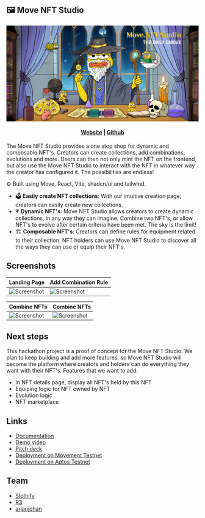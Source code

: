 ## 🖼️ Move NFT Studio

<h4 align="center">
  <img src="public/hero02.webp" alt="Logo" />
  <br>
  <br>
  <a href="https://gmove-nft.netlify.app/">Website</a> |
  <a href="https://github.com/gmove-hackers/move-nft-studio">Github</a>
</h4>

The Move NFT Studio provides a one stop shop for dynamic and composable NFT's. Creators can create collections, add combinations, evolutions and more. Users can then not only mint the NFT on the frontend, but also use the Move NFT Studio to interact with the NFT in whatever way the creator has configured it. The possibilities are endless!

⚙️ Built using Move, React, Vite, shadcn/ui and tailwind.

- 🗳️ **Easily create NFT collections**: With our intuitive creation page, creators can easily create new collections.
- 💗 **Dynamic NFT's**: Move NFT Studio allows creators to create dynamic collections, in any way they can imagine. Combine two NFT's, or allow NFT's to evolve after certain criteria have been met. The sky is the limit!
- 🏗️ **Composable NFT's**: Creators can define rules for equipment related to their collection. NFT holders can use Move NFT Studio to discover all the ways they can use or equip their NFT's.


## Screenshots

| Landing Page                   | Add Combination Rule               |
| ------------------------------ | ---------------------------- |
| ![Screenshot](public/screenshots/ss1.png) | ![Screenshot](public/screenshots/ss3.png) |

| Combine NFTs             | Combine NFTs                  |
| ------------------------------- | -------------------------------- |
| ![Screenshot](public/screenshots/ss5.png) | ![Screenshot](public/screenshots/ss4.png) |

## Next steps
This hackathon project is a proof of concept for the Move NFT Studio. We plan to keep building and add more features, so Move NFT Studio will become the platform where creators and holders can do everything they want with their NFT's. Features that we want to add:
- In NFT details page, display all NFT's held by this NFT
- Equiping logic for NFT owned by NFT
- Evolution logic
- NFT marketplace

## Links
- [Documentation](https://arjanjohan.gitbook.io/daily-gmove/)
- [Demo video](https://rebrand.ly/move-nft-studio-demo)
- [Pitch deck](https://drive.google.com/file/d/1v8vilcXe8XM24IKxdI08PGuOI8JOnUR4/view?usp=sharing)
- [Deployment on Movement Testnet](https://explorer.movementnetwork.xyz/account/0xf41a2d08728920f8c71f3a0d0ca3f37891d2d228fb8aea9e17ee10679f3713db/modules/code/launchpad?network=testnet)
- [Deployment on Aptos Testnet](https://explorer.aptoslabs.com/account/0xf41a2d08728920f8c71f3a0d0ca3f37891d2d228fb8aea9e17ee10679f3713db/modules/code/launchpad?network=testnet)

## Team 
- [Slothify](https://x.com/zkSlothify)
- [R3](https://x.com/987654_21)
- [arjanjohan](https://x.com/arjanjohan)
